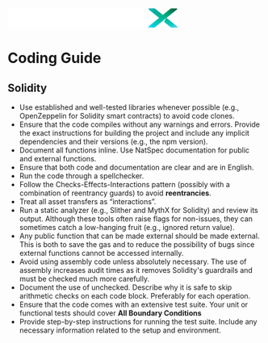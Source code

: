 ![image](./img/LiquidXLogo.png)
# Coding Guide
## Solidity
- Use established and well-tested libraries whenever possible (e.g., OpenZeppelin for Solidity smart contracts) to avoid code clones.
- Ensure that the code compiles without any warnings and errors. Provide the exact instructions for building the project and include any implicit dependencies and their versions (e.g., the npm version).
- Document all functions inline. Use NatSpec documentation for public and external functions.
- Ensure that both code and documentation are clear and are in English.
- Run the code through a spellchecker.
- Follow the Checks-Effects-Interactions pattern (possibly with a combination of reentrancy guards) to avoid __reentrancies__. 
- Treat all asset transfers as “interactions”.
- Run a static analyzer (e.g., Slither and MythX for Solidity) and review its output. Although these tools often raise flags for non-issues, they can sometimes catch a low-hanging fruit (e.g., ignored return value).
- Any public function that can be made external should be made external. This is both to save the gas and to reduce the possibility of bugs since external functions cannot be accessed internally.
- Avoid using assembly code unless absolutely necessary. The use of assembly increases audit times as it removes Solidity's guardrails and must be checked much more carefully.
- Document the use of unchecked. Describe why it is safe to skip arithmetic checks on each code block. Preferably for each operation.
- Ensure that the code comes with an extensive test suite. Your unit or functional tests should cover __All Boundary Conditions__
- Provide step-by-step instructions for running the test suite. Include any necessary information related to the setup and environment.

